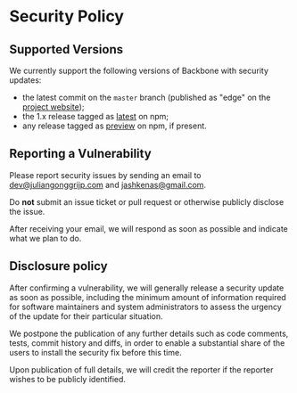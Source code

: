 # Security Policy

## Supported Versions

We currently support the following versions of Backbone with security updates:

- the latest commit on the `master` branch (published as "edge" on the
  [project website][website]);
- the 1.x release tagged as [latest][npm-latest] on npm;
- any release tagged as [preview][npm-preview] on npm, if present.

[website]: https://backbonejs.org
[npm-latest]: https://www.npmjs.com/package/backbone/v/latest
[npm-preview]: https://www.npmjs.com/package/backbone/v/preview

## Reporting a Vulnerability

Please report security issues by sending an email to
dev@juliangonggrijp.com and jashkenas@gmail.com.

Do __not__ submit an issue ticket or pull request or otherwise publicly
disclose the issue.

After receiving your email, we will respond as soon as possible and indicate
what we plan to do.

## Disclosure policy

After confirming a vulnerability, we will generally release a security update
as soon as possible, including the minimum amount of information required for
software maintainers and system administrators to assess the urgency of the
update for their particular situation.

We postpone the publication of any further details such as code comments,
tests, commit history and diffs, in order to enable a substantial share of the
users to install the security fix before this time.

Upon publication of full details, we will credit the reporter if the reporter wishes to be publicly identified.
